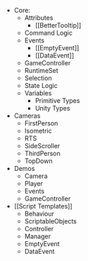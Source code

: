 
- Core:
	-  Attributes
		- [[BetterTooltip]]
	-  Command Logic
	-  Events
		-  [[EmptyEvent]]
		-  [[DataEvent]]
	-  GameController
	-  RuntimeSet
	-  Selection
	-  State Logic
	-  Variables
		-  Primitive Types
		-  Unity Types
-  Cameras
	-  FirstPerson
	-  Isometric
	-  RTS
	-  SideScroller
	-  ThirdPerson
	-  TopDown
-  Demos
	-  Camera
	-  Player
	-  Events
	-  GameController
-  [[Script Templates]]
	-  Behaviour
	-  ScriptableObjects
	-  Controller
	-  Manager
	-  EmptyEvent
	-  DataEvent